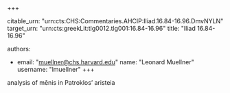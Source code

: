 +++


citable_urn: "urn:cts:CHS:Commentaries.AHCIP:Iliad.16.84-16.96.DmvNYLN"
target_urn: "urn:cts:greekLit:tlg0012.tlg001:16.84-16.96"
title: "Iliad 16.84-16.96"

authors:
- email: "muellner@chs.harvard.edu"
  name: "Leonard Muellner"
  username: "lmuellner"
+++

<p>analysis of mēnis in Patroklos’ aristeia</p>